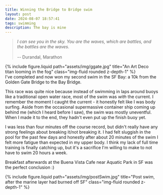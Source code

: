```yaml
---
title: Winning the Bridge to Bridge swim
layout: post
date: 2024-08-07 18:57:41
tags: swimming
description: The bay is mine
---
```



> *I can see you in the sky. You are the waves, which are battles, and the battles are the waves.*
><br/><br/>
> -- Durandal, Marathon

<div class = "container">
    <div class = "row">
    <div class="col"></div>
        <div class = "col-8">
        {% include figure.liquid path="assets/img/ggate.jpg" title="An Art Deco titan looming in the fog" class="img-fluid rounded z-depth-1" %}
        </div>
    <div class="col"></div>
    </div>
</div>
I've completed and now won my second swim in the SF Bay: a 10k from the Golden Gate Bridge to the Bay Bridge.

This race was quite nice because instead of swimming in laps around buoys like a traditional open water race, most of the swim was *with* the current. I remember the moment I caught the current - it honestly felt like I was body surfing. Aside from the occasional supermassive container ship coming up behind me (which I heard before I saw), the swim was mostly uneventful. When I made it to the end, they hadn't even put up the finish buoy yet. 

I was less than four minutes off the course record, but didn't really have any strong feelings about breaking it/not breaking it. I had felt sluggish in the pool for the past few days and honestly after about 20 minutes of the swim I felt more fatigue than expected in my upper body. I think my lack of full time training is finally catching up, but it's a sacrifice I'm willing to make to not have to swim 20 hours a week. 

Breakfast afterwards at the Buena Vista Cafe near Aquatic Park in SF was the perfect conclusion :)

<div class = "container">
    <div class = "row">
    <div class="col"></div>
        <div class = "col-8">
        {% include figure.liquid path="assets/img/postSwim.jpg" title="Post swim, after the marine layer had burned off SF" class="img-fluid rounded z-depth-1" %}
        </div>
    <div class="col"></div>
    </div>
</div>
